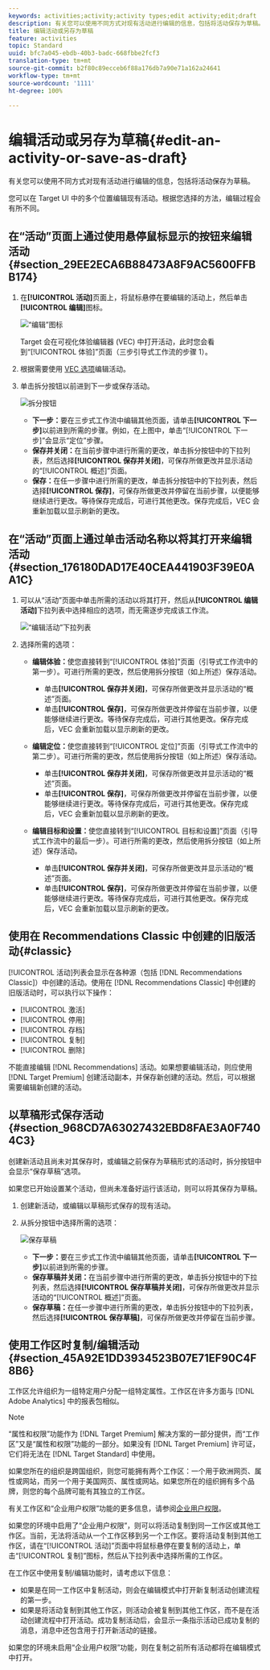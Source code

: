 ```yaml
---
keywords: activities;activity;activity types;edit activity;edit;draft
description: 有关您可以使用不同方式对现有活动进行编辑的信息，包括将活动保存为草稿。
title: 编辑活动或另存为草稿
feature: activities
topic: Standard
uuid: bfc7a045-ebdb-40b3-badc-668fbbe2fcf3
translation-type: tm+mt
source-git-commit: b2f80c89ecceb6f88a176db7a90e71a162a24641
workflow-type: tm+mt
source-wordcount: '1111'
ht-degree: 100%

---
```



# 编辑活动或另存为草稿{#edit-an-activity-or-save-as-draft}

有关您可以使用不同方式对现有活动进行编辑的信息，包括将活动保存为草稿。

您可以在 Target UI 中的多个位置编辑现有活动。根据您选择的方法，编辑过程会有所不同。

## 在“活动”页面上通过使用悬停鼠标显示的按钮来编辑活动 {#section_29EE2ECA6B88473A8F9AC5600FFBB174}

1. 在&#x200B;**[!UICONTROL 活动]**&#x200B;页面上，将鼠标悬停在要编辑的活动上，然后单击&#x200B;**[!UICONTROL 编辑]**&#x200B;图标。

   ![“编辑”图标](/help/c-activities/assets/hover_edit.png)

   Target 会在可视化体验编辑器 (VEC) 中打开活动，此时您会看到“[!UICONTROL 体验]”页面（三步引导式工作流的步骤 1）。

1. 根据需要使用 [VEC 选项](/help/c-experiences/c-visual-experience-composer/viztarget-options.md)编辑活动。

1. 单击拆分按钮以前进到下一步或保存活动。

   ![拆分按钮](/help/c-activities/assets/edit_split_button_2.png)

   * **下一步：**&#x200B;要在三步式工作流中编辑其他页面，请单击&#x200B;**[!UICONTROL 下一步]**&#x200B;以前进到所需的步骤。例如，在上图中，单击“[!UICONTROL 下一步]”会显示“定位”步骤。
   * **保存并关闭：**&#x200B;在当前步骤中进行所需的更改，单击拆分按钮中的下拉列表，然后选择&#x200B;**[!UICONTROL 保存并关闭]**，可保存所做更改并显示活动的“[!UICONTROL 概述]”页面。
   * **保存：**&#x200B;在任一步骤中进行所需的更改，单击拆分按钮中的下拉列表，然后选择&#x200B;**[!UICONTROL 保存]**，可保存所做更改并停留在当前步骤，以便能够继续进行更改。等待保存完成后，可进行其他更改。保存完成后，VEC 会重新加载以显示刷新的更改。

## 在“活动”页面上通过单击活动名称以将其打开来编辑活动 {#section_176180DAD17E40CEA441903F39E0AA1C}

1. 可以从“活动”页面中单击所需的活动以将其打开，然后从&#x200B;**[!UICONTROL 编辑活动]**&#x200B;下拉列表中选择相应的选项，而无需逐步完成该工作流。

   ![“编辑活动”下拉列表](/help/c-activities/assets/edit_activity.png)

1. 选择所需的选项：

   * **编辑体验：**&#x200B;使您直接转到“[!UICONTROL 体验]”页面（引导式工作流中的第一步）。可进行所需的更改，然后使用拆分按钮（如上所述）保存活动。

      * 单击&#x200B;**[!UICONTROL 保存并关闭]**，可保存所做更改并显示活动的“概述”页面。
      * 单击&#x200B;**[!UICONTROL 保存]**，可保存所做更改并停留在当前步骤，以便能够继续进行更改。等待保存完成后，可进行其他更改。保存完成后，VEC 会重新加载以显示刷新的更改。
   * **编辑定位：**&#x200B;使您直接转到“[!UICONTROL 定位]”页面（引导式工作流中的第二步）。可进行所需的更改，然后使用拆分按钮（如上所述）保存活动。

      * 单击&#x200B;**[!UICONTROL 保存并关闭]**，可保存所做更改并显示活动的“概述”页面。
      * 单击&#x200B;**[!UICONTROL 保存]**，可保存所做更改并停留在当前步骤，以便能够继续进行更改。等待保存完成后，可进行其他更改。保存完成后，VEC 会重新加载以显示刷新的更改。
   * **编辑目标和设置：**&#x200B;使您直接转到“[!UICONTROL 目标和设置]”页面（引导式工作流中的最后一步）。可进行所需的更改，然后使用拆分按钮（如上所述）保存活动。

      * 单击&#x200B;**[!UICONTROL 保存并关闭]**，可保存所做更改并显示活动的“概述”页面。
      * 单击&#x200B;**[!UICONTROL 保存]**，可保存所做更改并停留在当前步骤，以便能够继续进行更改。等待保存完成后，可进行其他更改。保存完成后，VEC 会重新加载以显示刷新的更改。



## 使用在 Recommendations Classic 中创建的旧版活动{#classic}

[!UICONTROL 活动]列表会显示在各种源（包括 [!DNL Recommendations Classic]）中创建的活动。使用在 [!DNL Recommendations Classic] 中创建的旧版活动时，可以执行以下操作：

* [!UICONTROL 激活]
* [!UICONTROL 停用]
* [!UICONTROL 存档]
* [!UICONTROL 复制]
* [!UICONTROL 删除]

不能直接编辑 [!DNL Recommendations] 活动。如果想要编辑活动，则应使用 [!DNL Target Premium] 创建活动副本，并保存新创建的活动。然后，可以根据需要编辑新创建的活动。

## 以草稿形式保存活动 {#section_968CD7A63027432EBD8FAE3A0F7404C3}

创建新活动且尚未对其保存时，或编辑之前保存为草稿形式的活动时，拆分按钮中会显示“保存草稿”选项。

如果您已开始设置某个活动，但尚未准备好运行该活动，则可以将其保存为草稿。

1. 创建新活动，或编辑以草稿形式保存的现有活动。
1. 从拆分按钮中选择所需的选项：

   ![保存草稿](/help/c-activities/assets/save_draft.png)

   * **下一步：**&#x200B;要在三步式工作流中编辑其他页面，请单击&#x200B;**[!UICONTROL 下一步]**&#x200B;以前进到所需的步骤。
   * **保存草稿并关闭：**&#x200B;在当前步骤中进行所需的更改，单击拆分按钮中的下拉列表，然后选择&#x200B;**[!UICONTROL 保存草稿并关闭]**，可保存所做更改并显示活动的“[!UICONTROL 概述]”页面。
   * **保存草稿：**&#x200B;在任一步骤中进行所需的更改，单击拆分按钮中的下拉列表，然后选择&#x200B;**[!UICONTROL 保存草稿]**，可保存所做更改并停留在当前步骤。

## 使用工作区时复制/编辑活动 {#section_45A92E1DD3934523B07E71EF90C4F8B6}

工作区允许组织为一组特定用户分配一组特定属性。工作区在许多方面与 [!DNL Adobe Analytics] 中的报表包相似。

>[!NOTE]
>
>“属性和权限”功能作为 [!DNL Target Premium] 解决方案的一部分提供，而“工作区”又是“属性和权限”功能的一部分。如果没有 [!DNL Target Premium] 许可证，它们将无法在 [!DNL Target Standard] 中使用。

如果您所在的组织是跨国组织，则您可能拥有两个工作区：一个用于欧洲网页、属性或网站，而另一个用于美国网页、属性或网站。如果您所在的组织拥有多个品牌，则您的每个品牌可能有其独立的工作区。

有关工作区和“企业用户权限”功能的更多信息，请参阅[企业用户权限](../administrating-target/c-user-management/property-channel/property-channel.md#concept_E396B16FA2024ADBA27BC056138F9838)。

如果您的环境中启用了“企业用户权限”，则可以将活动复制到同一工作区或其他工作区。当前，无法将活动从一个工作区移到另一个工作区。要将活动复制到其他工作区，请在“[!UICONTROL 活动]”页面中将鼠标悬停在要复制的活动上，单击“[!UICONTROL 复制]”图标，然后从下拉列表中选择所需的工作区。

在工作区中使用复制/编辑功能时，请考虑以下信息：

* 如果是在同一工作区中复制活动，则会在编辑模式中打开新复制活动创建流程的第一步。
* 如果是将活动复制到其他工作区，则活动会被复制到其他工作区，而不是在活动创建流程中打开活动。成功复制活动后，会显示一条指示活动已成功复制的消息，消息中还包含用于打开新活动的链接。

如果您的环境未启用“企业用户权限”功能，则在复制之前所有活动都将在编辑模式中打开。
